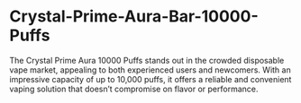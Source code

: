 # Crystal-Prime-Aura-Bar-10000-Puffs
The Crystal Prime Aura 10000 Puffs stands out in the crowded disposable vape market, appealing to both experienced users and newcomers. With an impressive capacity of up to 10,000 puffs, it offers a reliable and convenient vaping solution that doesn’t compromise on flavor or performance. 
